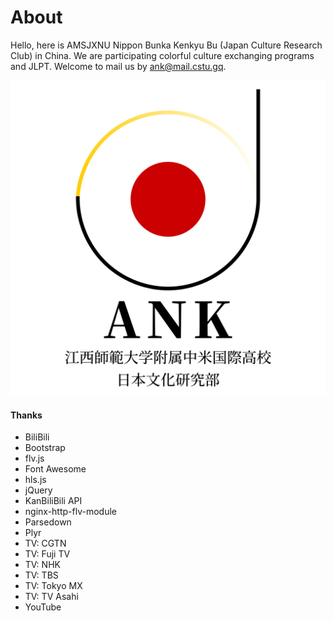 # About

Hello, here is AMSJXNU Nippon Bunka Kenkyu Bu (Japan Culture Research Club) in China. We are participating colorful culture exchanging programs and JLPT. Welcome to mail us by ank@mail.cstu.gq.

<img src="/img/home-about.png" class="img-thumbnail img-fluid col-md-5 p-1 rounded mx-auto">

<div class="mt-3"></div>

#### Thanks
- BiliBili
- Bootstrap
- flv.js
- Font Awesome
- hls.js
- jQuery
- KanBiliBili API
- nginx-http-flv-module
- Parsedown
- Plyr
- TV: CGTN
- TV: Fuji TV
- TV: NHK
- TV: TBS
- TV: Tokyo MX
- TV: TV Asahi
- YouTube